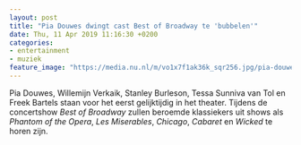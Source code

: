 ```yaml
---
layout: post
title: "Pia Douwes dwingt cast Best of Broadway te 'bubbelen'"
date: Thu, 11 Apr 2019 11:16:30 +0200
categories: 
- entertainment 
- muziek 
feature_image: "https://media.nu.nl/m/vo1x7f1ak36k_sqr256.jpg/pia-douwes-dwingt-cast-best-of-broadway-te-bubbelen.jpg"
---
```


Pia Douwes, Willemijn Verkaik, Stanley Burleson, Tessa Sunniva van Tol en Freek Bartels staan voor het eerst gelijktijdig in het theater. Tijdens de concertshow <em>Best of Broadway</em> zullen beroemde klassiekers uit shows als <em>Phantom of the Opera</em>, <em>Les Miserables</em>, <em>Chicago</em>, <em>Cabaret</em> en <em>Wicked</em> te horen zijn.
